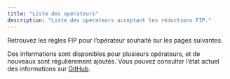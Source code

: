 ```yaml
---
title: "Liste des opérateurs"
description: "Liste des opérateurs acceptant les réductions FIP."
---
```


Retrouvez les règles FIP pour l’opérateur souhaité sur les pages suivantes.

Des informations sont disponibles pour plusieurs opérateurs, et de nouveaux sont régulièrement ajoutés.
Vous pouvez consulter l’état actuel des informations sur [GitHub](https://github.com/orgs/fipguide/projects/3).
